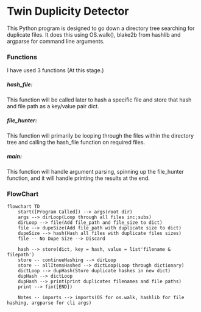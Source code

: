 # Twin Duplicity Detector

This Python program is designed to go down a directory tree
searching for duplicate files.
It does this using OS.walk(), blake2b from hashlib and argparse for command line arguments.

### Functions
I have used 3 functions (At this stage.)

##### hash_file: 
This function will be called later to hash a specific file and store that hash and file path as a key/value pair dict.

##### file_hunter:
This function will primarily be looping through the files within the directory tree and calling the hash_file function on required files.

##### main:
This function will handle argument parsing, spinning up the file_hunter function, and it will handle printing the results at the end.

### FlowChart
```mermaid
flowchart TD
    start([Program Called]) --> args(root dir)
    args --> dirLoop(Loop through all files inc;subs)
    dirLoop --> file(Add file_path and file_size to dict)
    file --> dupeSize(Add file_path with duplicate size to dict)
    dupeSize --> hash(Hash all files with duplicate files sizes)
    file -- No Dupe Size --> Discard
    
    hash --> store(dict, key = hash, value = list'filename & filepath')
    store -- continueHashing --> dirLoop
    store -- allItemsHashed --> dictLoop(Loop through dictionary)
    dictLoop --> dupHash(Store duplicate hashes in new dict)
    dupHash --> dictLoop
    dupHash --> print(print duplicates filenames and file paths)
    print --> fin([END])

    Notes -- imports --> imports(OS for os.walk, hashlib for file hashing, argparse for cli args)
```